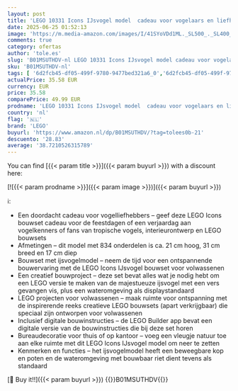 ```yaml
---
layout: post
title: 'LEGO 10331 Icons IJsvogel model  cadeau voor vogelaars en liefhebbers van ornithologie  creatieve bouwset voor volwassenen  bureaudecoratie voor thuis en kantoor  een ontspannend project'
date: 2025-06-25 01:52:13
image: 'https://m.media-amazon.com/images/I/41SYoVDd1ML._SL500_._SL400_.jpg'
comments: true
category: ofertas
author: 'tole.es'
slug: 'B01MSUTHDV-nl LEGO 10331 Icons IJsvogel model cadeau voor vogelaars en...'
sku: 'B01MSUTHDV-nl'
tags: [ '6d2fcb45-df05-499f-9780-9477bed321a6_0','6d2fcb45-df05-499f-9780-9477bed321a6_5201','6d2fcb45-df05-499f-9780-9477bed321a6_5301','8','Arborist Merchandising Root','Bouw- & constructiespeelgoed','LEGO','Self Service','Special Features Stores','Speelgoed & spellen','Speelgoedbouwsets','lego','🇳🇱', ]
actualPrice: 35.58 EUR
currency: EUR
price: 35.58
comparePrice: 49.99 EUR
prodname: 'LEGO 10331 Icons IJsvogel model  cadeau voor vogelaars en liefhebbers van ornithologie  creatieve bouwset voor volwassenen  bureaudecoratie voor thuis en kantoor  een ontspannend project'
country: 'nl'
flag: '🇳🇱'
brand: 'LEGO'
buyurl: 'https://www.amazon.nl/dp/B01MSUTHDV/?tag=tolees0b-21'
descuento: '28.83'
average: '38.7210526315789'
---
```


You can find [{{< param title >}}]({{< param buyurl >}}) with a discount here:

[![{{< param prodname >}}]({{< param image >}})]({{< param buyurl >}})

ℹ️:

- Een doordacht cadeau voor vogelliefhebbers – geef deze LEGO Icons bouwset cadeau voor de feestdagen of een verjaardag aan vogelkenners of fans van tropische vogels, interieurontwerp en LEGO bouwsets
- Afmetingen – dit model met 834 onderdelen is ca. 21 cm hoog, 31 cm breed en 17 cm diep
- Bouwset met ijsvogelmodel – neem de tijd voor een ontspannende bouwervaring met de LEGO Icons IJsvogel bouwset voor volwassenen
- Een creatief bouwproject – deze set bevat alles wat je nodig hebt om een LEGO versie te maken van de majestueuze ijsvogel met een vers gevangen vis, plus een wateromgeving als displaystandaard
- LEGO projecten voor volwassenen – maak ruimte voor ontspanning met de inspirerende reeks creatieve LEGO bouwsets (apart verkrijgbaar) die speciaal zijn ontworpen voor volwassenen
- Inclusief digitale bouwinstructies – de LEGO Builder app bevat een digitale versie van de bouwinstructies die bij deze set horen
- Bureaudecoratie voor thuis of op kantoor – voeg een vleugje natuur toe aan elke ruimte met dit LEGO Icons IJsvogel model om neer te zetten
- Kenmerken en functies – het ijsvogelmodel heeft een beweegbare kop en poten en de wateromgeving met bouwbaar riet dient tevens als standaard

[🛒 Buy it!!]({{< param buyurl >}})
{{<world>}}B01MSUTHDV{{</world>}}

